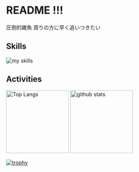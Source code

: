 <!-- 1. GitHub usernameを変更 -->
# README !!!
圧倒的雑魚
周りの方に早く追いつきたい
<br>
## Skills
<img alt="my skills" src="https://skillicons.dev/icons?theme=dark&perline=7&i=html,css,dart,python,js,ts,react,next,figma,prisma,supabase,rails,github,flutter,docker,astro,vercel" theme=dark/>

## Activities
<div align="left" theme=dark> 
  <img alt="Top Langs" height="170px" src="https://github-readme-stats.vercel.app/api?username=tsukuneA1&theme=vue-dark&layout=compact" theme=dark/>
  <img alt="github stats" height="170px" src="https://github-readme-stats.vercel.app/api/top-langs/?username=tsukuneA1&theme=vue-dark&layout=compact" />
</div>

[![trophy](https://github-profile-trophy.vercel.app/?username=tsukuneA1&theme=onedark)](https://github.com/ryo-ma/github-profile-trophy)
